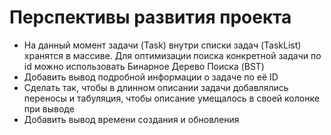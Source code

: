 # Перспективы развития проекта

- На данный момент задачи (Task) внутри списки задач (TaskList) хранятся в массиве. Для оптимизации поиска конкретной задачи по id можно использовать Бинарное Дерево Поиска (BST) 
- Добавить вывод подробной информации о задаче по её ID
- Сделать так, чтобы в длинном описании задачи добавлялись переносы и табуляция, чтобы описание умещалось в своей колонке при выводе
- Добавить вывод времени создания и обновления